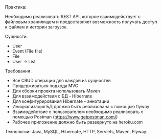 Практика:

Необходимо реализовать REST API, которое взаимодействует с файловым хранилищем и предоставляет возможность получать доступ к файлам и истории загрузок.

Сущности:
- User
- Event (File file)
- File
- User -> List<Events>
  
Требования :
- Все CRUD операции для каждой из сущностей
- Придерживаться подхода MVC
- Для сборки проекта использовать Maven
- Для взаимодействия с БД - Hibernate
- Для конфигурирования Hibernate - аннотации
- Инициализация БД должна быть реализована с помощью flyway
- Взаимодействие с пользователем необходимо реализовать с помощью Postman (https://www.getpostman.com/)
- Рабочее приложение должно быть развернуто на heroku.com
  
Технологии: Java, MySQL, Hibernate, HTTP, Servlets, Maven, Flyway.
